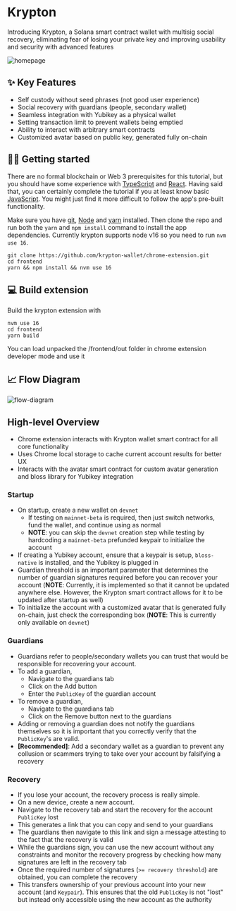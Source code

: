 # Krypton

Introducing Krypton, a Solana smart contract wallet with multisig social recovery, eliminating fear of losing your private key and improving usability and security with advanced features

![homepage](./frontend/public/static/images/ui.png)

## ✨ Key Features

- Self custody without seed phrases (not good user experience)
- Social recovery with guardians (people, secondary wallet)
- Seamless integration with Yubikey as a physical wallet
- Setting transaction limit to prevent wallets being emptied
- Ability to interact with arbitrary smart contracts
- Customized avatar based on public key, generated fully on-chain

## 🧑‍💻 Getting started

There are no formal blockchain or Web 3 prerequisites for this tutorial, but you should have some experience with [TypeScript](https://www.typescriptlang.org/) and [React](https://reactjs.org/). Having said that, you can certainly complete the tutorial if you at least know basic [JavaScript](https://developer.mozilla.org/en-US/docs/Web/JavaScript). You might just find it more difficult to follow the app's pre-built functionality.

Make sure you have [git](https://git-scm.com/book/en/v2/Getting-Started-Installing-Git), [Node](https://nodejs.org/en/) and [yarn](https://yarnpkg.com/getting-started/install) installed. Then clone the repo and run both the `yarn` and `npm install` command to install the app dependencies. Currently krypton supports node v16 so you need to run `nvm use 16`.

```
git clone https://github.com/krypton-wallet/chrome-extension.git
cd frontend
yarn && npm install && nvm use 16
```

## 💻 Build extension

Build the krypton extension with

```
nvm use 16
cd frontend
yarn build
```

You can load unpacked the /frontend/out folder in chrome extension developer mode and use it

## 📈 Flow Diagram

![flow-diagram](./frontend/public/static/images/flow.png)

## High-level Overview

- Chrome extension interacts with Krypton wallet smart contract for all core functionality
- Uses Chrome local storage to cache current account results for better UX
- Interacts with the avatar smart contract for custom avatar generation and bloss library for Yubikey integration

### Startup

- On startup, create a new wallet on `devnet`
  - If testing on `mainnet-beta` is required, then just switch networks, fund the wallet, and continue using as normal
  - **NOTE**: you can skip the `devnet` creation step while testing by hardcoding a `mainnet-beta` prefunded keypair to initialize the account
- If creating a Yubikey account, ensure that a keypair is setup, `bloss-native` is installed, and the Yubikey is plugged in
- Guardian threshold is an important parameter that determines the number of guardian signatures required before you can recover your account (**NOTE**: Currently, it is implemented so that it cannot be updated anywhere else. However, the Krypton smart contract allows for it to be updated after startup as well)
- To initialize the account with a customized avatar that is generated fully on-chain, just check the corresponding box (**NOTE**: This is currently only available on `devnet`)

### Guardians

- Guardians refer to people/secondary wallets you can trust that would be responsible for recovering your account.
- To add a guardian,
  - Navigate to the guardians tab
  - Click on the Add button
  - Enter the `PublicKey` of the guardian account
- To remove a guardian,
  - Navigate to the guardians tab
  - Click on the Remove button next to the guardians
- Adding or removing a guardian does not notify the guardians themselves so it is important that you correctly verify that the `PublicKey`'s are valid.
- **[Recommended]**: Add a secondary wallet as a guardian to prevent any collusion or scammers trying to take over your account by falsifying a recovery

### Recovery

- If you lose your account, the recovery process is really simple.
- On a new device, create a new account.
- Navigate to the recovery tab and start the recovery for the account `PublicKey` lost
- This generates a link that you can copy and send to your guardians
- The guardians then navigate to this link and sign a message attesting to the fact that the recovery is valid
- While the guardians sign, you can use the new account without any constraints and monitor the recovery progress by checking how many signatures are left in the recovery tab
- Once the required number of signatures (`>= recovery threshold`) are obtained, you can complete the recovery
- This transfers ownership of your previous account into your new account (and `Keypair`). This ensures that the old `PublicKey` is not "lost" but instead only accessible using the new account as the authority
